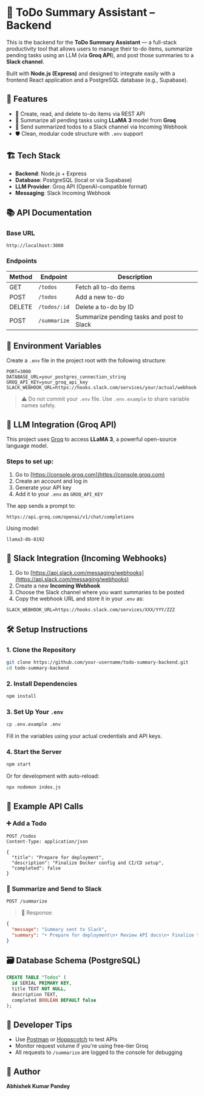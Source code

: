 # 🧠 ToDo Summary Assistant – Backend

This is the backend for the **ToDo Summary Assistant** — a full-stack productivity tool that allows users to manage their to-do items, summarize pending tasks using an LLM (via **Groq API**), and post those summaries to a **Slack channel**.

Built with **Node.js (Express)** and designed to integrate easily with a frontend React application and a PostgreSQL database (e.g., Supabase).

## 🚀 Features

- 📝 Create, read, and delete to-do items via REST API
- 🤖 Summarize all pending tasks using **LLaMA 3** model from **Groq**
- 💬 Send summarized todos to a Slack channel via Incoming Webhook
- 🛡 Clean, modular code structure with `.env` support

## 🏗 Tech Stack

- **Backend**: Node.js + Express
- **Database**: PostgreSQL (local or via Supabase)
- **LLM Provider**: Groq API (OpenAI-compatible format)
- **Messaging**: Slack Incoming Webhook

## 📚 API Documentation

### Base URL

```
http://localhost:3000
```

### Endpoints

| Method | Endpoint         | Description                              |
|--------|------------------|------------------------------------------|
| GET    | `/todos`         | Fetch all to-do items                    |
| POST   | `/todos`         | Add a new to-do                          |
| DELETE | `/todos/:id`     | Delete a to-do by ID                     |
| POST   | `/summarize`     | Summarize pending tasks and post to Slack |

## 🔐 Environment Variables

Create a `.env` file in the project root with the following structure:

```env
PORT=3000
DATABASE_URL=your_postgres_connection_string
GROQ_API_KEY=your_groq_api_key
SLACK_WEBHOOK_URL=https://hooks.slack.com/services/your/actual/webhook
```

> ⚠️ Do not commit your `.env` file. Use `.env.example` to share variable names safely.

## 🤖 LLM Integration (Groq API)

This project uses [Groq](https://console.groq.com) to access **LLaMA 3**, a powerful open-source language model.

### Steps to set up:

1. Go to [https://console.groq.com](https://console.groq.com)
2. Create an account and log in
3. Generate your API key
4. Add it to your `.env` as `GROQ_API_KEY`

The app sends a prompt to:

```
https://api.groq.com/openai/v1/chat/completions
```

Using model:

```
llama3-8b-8192
```

## 💬 Slack Integration (Incoming Webhooks)

1. Go to [https://api.slack.com/messaging/webhooks](https://api.slack.com/messaging/webhooks)
2. Create a new **Incoming Webhook**
3. Choose the Slack channel where you want summaries to be posted
4. Copy the webhook URL and store it in your `.env` as:

```env
SLACK_WEBHOOK_URL=https://hooks.slack.com/services/XXX/YYY/ZZZ
```

## 🛠 Setup Instructions

### 1. Clone the Repository

```bash
git clone https://github.com/your-username/todo-summary-backend.git
cd todo-summary-backend
```

### 2. Install Dependencies

```bash
npm install
```

### 3. Set Up Your `.env`

```bash
cp .env.example .env
```

Fill in the variables using your actual credentials and API keys.

### 4. Start the Server

```bash
npm start
```

Or for development with auto-reload:

```bash
npx nodemon index.js
```

## 🧪 Example API Calls

### ➕ Add a Todo

```http
POST /todos
Content-Type: application/json

{
  "title": "Prepare for deployment",
  "description": "Finalize Docker config and CI/CD setup",
  "completed": false
}
```

### 🧾 Summarize and Send to Slack

```http
POST /summarize
```

> 💬 Response:

```json
{
  "message": "Summary sent to Slack",
  "summary": "• Prepare for deployment\n• Review API docs\n• Finalize the team handoff"
}
```

## 🗃 Database Schema (PostgreSQL)

```sql
CREATE TABLE "Todos" (
  id SERIAL PRIMARY KEY,
  title TEXT NOT NULL,
  description TEXT,
  completed BOOLEAN DEFAULT false
);
```

## 🧰 Developer Tips

- Use [Postman](https://www.postman.com/) or [Hoppscotch](https://hoppscotch.io) to test APIs
- Monitor request volume if you're using free-tier Groq
- All requests to `/summarize` are logged to the console for debugging


## 👤 Author

**Abhishek Kumar Pandey**  
